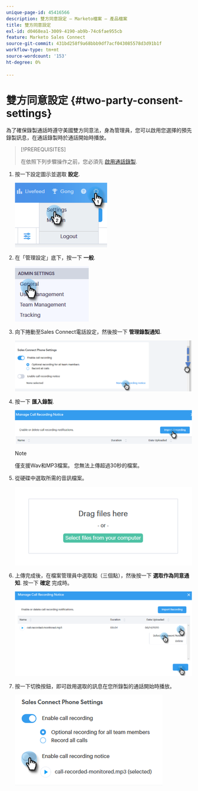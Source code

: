 ```yaml
---
unique-page-id: 45416566
description: 雙方同意設定 — Marketo檔案 — 產品檔案
title: 雙方同意設定
exl-id: d0468ea1-3009-4190-ab9b-74c6fae955cb
feature: Marketo Sales Connect
source-git-commit: 431bd258f9a68bbb9df7acf043085578d3d91b1f
workflow-type: tm+mt
source-wordcount: '153'
ht-degree: 0%

---
```


# 雙方同意設定 {#two-party-consent-settings}

為了確保錄製通話時遵守美國雙方同意法，身為管理員，您可以啟用您選擇的預先錄製訊息，在通話錄製時於通話開始時播放。

>[!PREREQUISITES]
>
>在依照下列步驟操作之前，您必須先 [啟用通話錄製](/help/marketo/product-docs/marketo-sales-connect/phone/enable-call-recording.md).

1. 按一下設定圖示並選取 **設定**.

   ![](assets/one-1.png)

1. 在「管理設定」底下，按一下 **一般**.

   ![](assets/two-1.png)

1. 向下捲動至Sales Connect電話設定，然後按一下 **管理錄製通知**.

   ![](assets/three-1.png)

1. 按一下 **匯入錄製**.

   ![](assets/four-1.png)

   >[!NOTE]
   >
   >僅支援Wav和MP3檔案。 您無法上傳超過30秒的檔案。

1. 從硬碟中選取所需的音訊檔案。

   ![](assets/five.png)

1. 上傳完成後，在檔案管理員中選取點（三個點），然後按一下 **選取作為同意通知**. 按一下 **確定** 完成時。

   ![](assets/six.png)

1. 按一下切換按鈕，即可啟用選取的訊息在您所錄製的通話開始時播放。

   ![](assets/seven.png)
